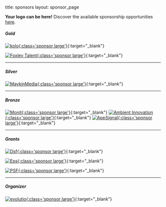 title: sponsors
layout: sponsor_page

**Your logo can be here!** Discover the available sponsorship opportunities [here](/sponsors/sponsorship/).

##### Gold

[![kolo](/static/images/sponsors/kolo.svg){:class='sponsor large'}](https://kolo.app/){:target="\_blank"}

[![Foxley Talent](/static/images/sponsors/foxley.png){:class='sponsor large'}](https://foxleytalent.com/){:target="\_blank"}

---

##### Silver

[![MaykinMedia](/static/images/sponsors/maykin_logo.png){:class='sponsor large'}](https://www.maykinmedia.nl/en/){:target="\_blank"}

---

##### Bronze

[![Monit](/static/images/sponsors/monit.png){:class='sponsor large'}](https://monitdata.com/){:target="\_blank"}
[![Ambient Innovation](/static/images/sponsors/ambient.svg){:class='sponsor large'}](https://ambient.digital/){:target="\_blank"}
[![AppSignal](/static/images/sponsors/signal.svg){:class='sponsor large'}](https://www.appsignal.com/){:target="\_blank"}

---

##### Grants

[![Dsf](/static/images/sponsors/dsf.png){:class='sponsor large'}](https://evolutio.pt/){:target="\_blank"}

[![Eps](/static/images/sponsors/eps.png){:class='sponsor large'}](https://europython-society.org/){:target="\_blank"}

[![PSF](/static/images/sponsors/psf.png){:class='sponsor large'}](https://www.python.org/psf-landing/){:target="\_blank"}

---

##### Organizer

[![evolutio](/static/images/sponsors/evolutio.png){:class='sponsor large'}](https://evolutio.pt/){:target="\_blank"}
